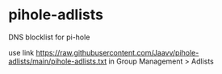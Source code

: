 # pihole-adlists
DNS blocklist for pi-hole


use link https://raw.githubusercontent.com/Jaavv/pihole-adlists/main/pihole-adlists.txt in Group Management > Adlists
